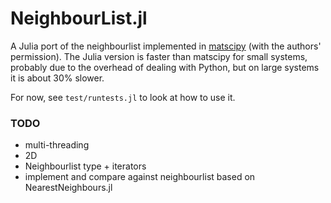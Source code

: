 # NeighbourList.jl

<!-- [![Build Status](https://travis-ci.org/cortner/NeighbourList.jl.svg?branch=master)](https://travis-ci.org/cortner/NeighbourList.jl)

[![Coverage Status](https://coveralls.io/repos/cortner/NeighbourList.jl/badge.svg?branch=master&service=github)](https://coveralls.io/github/cortner/NeighbourList.jl?branch=master)

[![codecov.io](http://codecov.io/github/cortner/NeighbourList.jl/coverage.svg?branch=master)](http://codecov.io/github/cortner/NeighbourList.jl?branch=master) -->

A Julia port of the neighbourlist implemented in
[matscipy](https://github.com/libAtoms/matscipy) (with the authors' permission).
The Julia version is faster than matscipy for small systems, probably due  to
the overhead of dealing with Python, but on large systems it is  about 30%
slower.

For now, see `test/runtests.jl` to look at how to use it.

### TODO

* multi-threading
* 2D
* Neighbourlist type + iterators
* implement and compare against neighbourlist based on NearestNeighbours.jl
